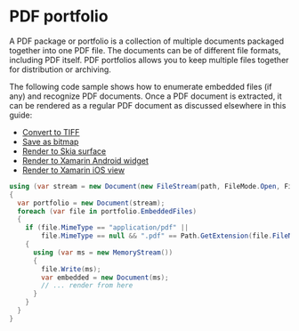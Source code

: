 # PDF portfolio

A PDF package or portfolio is a collection of multiple documents packaged together into one PDF file. 
The documents can be of different file formats, including PDF itself. 
PDF portfolios allows you to keep multiple files together for distribution or archiving.

The following code sample shows how to enumerate embedded files (if any) and recognize PDF documents. 
Once a PDF document is extracted, it can be rendered as a regular PDF document as discussed elsewhere in this guide: 
- [Convert to TIFF](render-to-tiff)
- [Save as bitmap](render-to-bitmap)
- [Render to Skia surface](skia-surface)
- [Render to Xamarin Android widget](android)
- [Render to Xamarin iOS view](ios)

``` csharp
using (var stream = new Document(new FileStream(path, FileMode.Open, FileAccess.Read))
{
  var portfolio = new Document(stream);
  foreach (var file in portfolio.EmbeddedFiles)
  {
    if (file.MimeType == "application/pdf" || 
        file.MimeType == null && ".pdf" == Path.GetExtension(file.FileName))
    {
      using (var ms = new MemoryStream())
      {
        file.Write(ms);
        var embedded = new Document(ms);
        // ... render from here
      }
    }
  }
}
```
